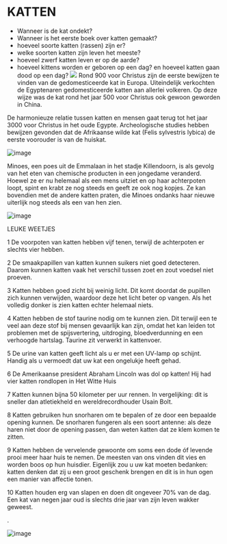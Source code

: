 #              KATTEN
* Wanneer is de kat ondekt?
* Wanneer is het eerste boek over katten gemaakt?
* hoeveel soorte katten (rassen) zijn er?
* welke soorten katten zijn leven het meeste?
* hoeveel zwerf katten leven er op de aarde?
* hoeveel kittens worden er geboren op een dag? en hoeveel katten gaan dood op een dag?
 ![](https://www.groenrijkrijswijk.nl/files/images/product-range/category_9_n.jpg) 
Rond 900 voor Christus zijn de eerste bewijzen te vinden van de gedomesticeerde kat in Europa. Uiteindelijk verkochten de Egyptenaren gedomesticeerde katten aan allerlei volkeren. Op deze wijze was de kat rond het jaar 500 voor Christus ook gewoon geworden in China.

De harmonieuze relatie tussen katten en mensen gaat terug tot het jaar 3000 voor Christus in het oude Egypte. Archeologische studies hebben bewijzen gevonden dat de Afrikaanse wilde kat (Felis sylvestris lybica) de eerste voorouder is van de huiskat.

![image](https://user-images.githubusercontent.com/84578661/215278143-fcef341c-551d-4da2-8566-11b390da2afa.png)

Minoes, een poes uit de Emmalaan in het stadje Killendoorn, is als gevolg van het eten van chemische producten in een jongedame veranderd. Hoewel ze er nu helemaal als een mens uitziet en op haar achterpoten loopt, spint en krabt ze nog steeds en geeft ze ook nog kopjes. Ze kan bovendien met de andere katten praten, die Minoes ondanks haar nieuwe uiterlijk nog steeds als een van hen zien.

![image](https://user-images.githubusercontent.com/84578661/215278579-831a0bbc-e251-4718-93b6-9c09d3e3d13e.png)

LEUKE WEETJES

1 De voorpoten van katten hebben vijf tenen, terwijl de achterpoten er slechts vier hebben.

2 De smaakpapillen van katten kunnen suikers niet goed detecteren. Daarom kunnen katten vaak het verschil tussen zoet en zout voedsel niet proeven.

3 Katten hebben goed zicht bij weinig licht. Dit komt doordat de pupillen zich kunnen verwijden, waardoor deze het licht beter op vangen. Als het volledig donker is zien katten echter helemaal niets.

4 Katten hebben de stof taurine nodig om te kunnen zien. Dit terwijl een te veel aan deze stof bij mensen gevaarlijk kan zijn, omdat het kan leiden tot problemen met de spijsvertering, uitdroging, bloedverdunning en een verhoogde hartslag. Taurine zit verwerkt in kattenvoer.

5 De urine van katten geeft licht als u er met een UV-lamp op schijnt. Handig als u vermoedt dat uw kat een ongelukje heeft gehad.

6 De Amerikaanse president Abraham Lincoln was dol op katten! Hij had vier katten rondlopen in Het Witte Huis

7 Katten kunnen bijna 50 kilometer per uur rennen. In vergelijking: dit is sneller dan atletiekheld en wereldrecordhouder Usain Bolt.

8 Katten gebruiken hun snorharen om te bepalen of ze door een bepaalde opening kunnen. De snorharen fungeren als een soort antenne: als deze haren niet door de opening passen, dan weten katten dat ze klem komen te zitten.

9 Katten hebben de vervelende gewoonte om soms een dode óf levende prooi meer haar huis te nemen. De meesten van ons vinden dit vies en worden boos op hun huisdier. Eigenlijk zou u uw kat moeten bedanken: katten denken dat zij u een groot geschenk brengen en dit is in hun ogen een manier van affectie tonen.

10 Katten houden erg van slapen en doen dit ongeveer 70% van de dag. Een kat van negen jaar oud is slechts drie jaar van zijn leven wakker geweest.









.














![image](https://user-images.githubusercontent.com/84578661/215277291-d766db61-77e7-4493-8df3-14eea5508984.png)

